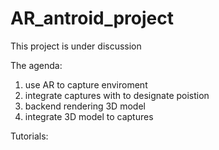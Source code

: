# AR_antroid_project

This project is under discussion

The agenda:
1. use AR to capture enviroment
2. integrate captures with to designate poistion 
3. backend rendering 3D model
4. integrate 3D model to captures

Tutorials:
